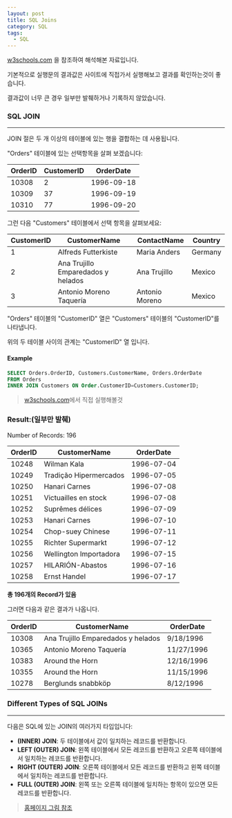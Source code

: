 ```yaml
---
layout: post
title: SQL Joins
category: SQL
tags:
  - SQL
---
```




[w3schools.com](www.w3schools.com/sql) 을 참조하여 해석해본 자료입니다.

기본적으로 실행문의 결과값은 사이트에 직접가서 실행해보고 결과를 확인하는것이 좋습니다.

결과값이 너무 큰 경우 일부만 발췌하거나 기록하지 않았습니다.





### SQL JOIN

---

JOIN 절은 두 개 이상의 테이블에 있는 행을 결합하는 데 사용됩니다.

"Orders" 테이블에 있는 선택항목을 살펴 보겠습니다:



| OrderID | CustomerID | OrderDate  |
| ------- | ---------- | ---------- |
| 10308   | 2          | 1996-09-18 |
| 10309   | 37         | 1996-09-19 |
| 10310   | 77         | 1996-09-20 |



그런 다음 "Customers" 테이블에서 선택 항목을 살펴보세요:



| CustomerID | CustomerName                       | ContactName    | Country |
| ---------- | ---------------------------------- | -------------- | ------- |
| 1          | Alfreds Futterkiste                | Maria Anders   | Germany |
| 2          | Ana Trujillo Emparedados y helados | Ana Trujillo   | Mexico  |
| 3          | Antonio Moreno Taquería            | Antonio Moreno | Mexico  |



"Orders" 테이블의 "CustomerID" 열은 "Customers" 테이블의 "CustomerID"를 나타냅니다.

위의 두 테이블 사이의 관계는 "CustomerID" 열 입니다.



#### Example

```sql
SELECT Orders.OrderID, Customers.CustomerName, Orders.OrderDate
FROM Orders
INNER JOIN Customers ON Order.CustomerID=Customers.CustomerID;
```

> [w3schools.com](www.w3schools.com/sql)에서 직접 실행해볼것





### Result:(일부만 발췌)

Number of Records: 196

| OrderID | CustomerName           | OrderDate  |
| ------- | ---------------------- | ---------- |
| 10248   | Wilman Kala            | 1996-07-04 |
| 10249   | Tradição Hipermercados | 1996-07-05 |
| 10250   | Hanari Carnes          | 1996-07-08 |
| 10251   | Victuailles en stock   | 1996-07-08 |
| 10252   | Suprêmes délices       | 1996-07-09 |
| 10253   | Hanari Carnes          | 1996-07-10 |
| 10254   | Chop-suey Chinese      | 1996-07-11 |
| 10255   | Richter Supermarkt     | 1996-07-12 |
| 10256   | Wellington Importadora | 1996-07-15 |
| 10257   | HILARIÓN-Abastos       | 1996-07-16 |
| 10258   | Ernst Handel           | 1996-07-17 |

**총 196개의 Record가 있음**



그러면 다음과 같은 결과가 나옵니다.

| OrderID | CustomerName                       | OrderDate  |
| ------- | ---------------------------------- | ---------- |
| 10308   | Ana Trujillo Emparedados y helados | 9/18/1996  |
| 10365   | Antonio Moreno Taquería            | 11/27/1996 |
| 10383   | Around the Horn                    | 12/16/1996 |
| 10355   | Around the Horn                    | 11/15/1996 |
| 10278   | Berglunds snabbköp                 | 8/12/1996  |



### Different Types of SQL JOINs

---



다음은 SQL에 있는 JOIN의 여러가지 타입입니다:

- **(INNER) JOIN**: 두 테이블에서 값이 일치하는 레코드를 반환합니다.
- **LEFT (OUTER) JOIN**: 왼쪽 테이블에서 모든 레코드를 반환하고 오른쪽 테이블에서 일치하는 레코드를 반환합니다.
- **RIGHT (OUTER) JOIN**: 오른쪽 테이블에서 모든 레코드를 반환하고 왼쪽 테이블에서 일치하는 레코드를 반환합니다.
- **FULL (OUTER) JOIN**: 왼쪽 또는 오른쪽 테이블에 일치하는 항목이 있으면 모든 레코드를 반환합니다.



> [홈페이지 그림 참조](https://www.w3schools.com/sql/sql_join.asp)